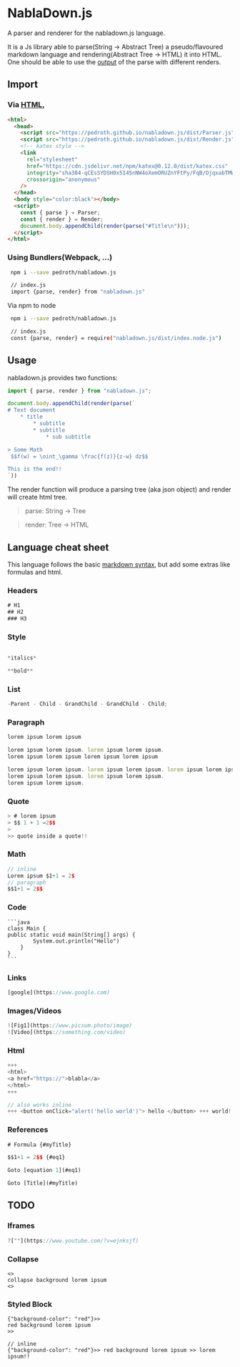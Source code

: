 # NablaDown.js

A parser and renderer for the nabladown.js language.

It is a Js library able to parse(String -> Abstract Tree) a pseudo/flavoured markdown language and rendering(Abstract Tree -> HTML) it into HTML. One should be able to use the [output](https://en.wikipedia.org/wiki/Abstract_syntax_tree) of the parse with different renders.

## Import

### Via [HTML](https://jsfiddle.net/Luzsbqe3/4/),

```html
<html>
  <head>
    <script src="https://pedroth.github.io/nabladown.js/dist/Parser.js"></script>
    <script src="https://pedroth.github.io/nabladown.js/dist/Render.js"></script>
    <!-- katex style -->
    <link
      rel="stylesheet"
      href="https://cdn.jsdelivr.net/npm/katex@0.12.0/dist/katex.css"
      integrity="sha384-qCEsSYDSH0x5I45nNW4oXemORUZnYFtPy/FqB/OjqxabTMW5HVaaH9USK4fN3goV"
      crossorigin="anonymous"
    />
  </head>
  <body style="color:black"></body>
  <script>
    const { parse } = Parser;
    const { render } = Render;
    document.body.appendChild(render(parse("#Title\n")));
  </script>
</html>
```

### Using Bundlers(Webpack, ...)

```bash
 npm i --save pedroth/nabladown.js

 // index.js
 import {parse, render} from "nabladown.js"
```

Via npm to node

```bash
 npm i --save pedroth/nabladown.js

 // index.js
 const {parse, render} = require("nabladown.js/dist/index.node.js")
```

## Usage

nabladown.js provides two functions:

```javascript
import { parse, render } from "nabladown.js";

document.body.appendChild(render(parse(`
# Text document
	* title
		* subtitle
		* subtitle
			* sub subtitle

> Some Math
 $$f(w) = \oint_\gamma \frac{f(z)}{z-w} dz$$

This is the end!!
`))
```

The render function will produce a parsing tree (aka json object) and render will create html tree.

> parse: String -> Tree

> render: Tree -> HTML

## Language cheat sheet

This language follows the basic [markdown syntax](https://www.markdownguide.org/cheat-sheet/), but add some extras like formulas and html.

### Headers

```javascript
# H1
## H2
### H3
```

### Style

```javascript

*italics*

**bold**
```

### List

```javascript
-Parent - Child - GrandChild - GrandChild - Child;
```

### Paragraph

```javascript
lorem ipsum lorem ipsum

lorem ipsum lorem ipsum. lorem ipsum lorem ipsum.
lorem ipsum lorem ipsum lorem ipsum lorem ipsum

lorem ipsum lorem ipsum. lorem ipsum lorem ipsum. lorem ipsum lorem ipsum
lorem ipsum lorem ipsum. lorem ipsum lorem ipsum.
lorem ipsum lorem ipsum.
```

### Quote

```javascript
> # lorem ipsum
> $$ 1 + 1 =2$$
>
>> quote inside a quote!!
```

### Math

```javascript
// inline
Lorem ipsum $1+1 = 2$
// paragraph
$$1+1 = 2$$
```

### Code

````
```java
class Main {
public static void main(String[] args) {
		System.out.println("Hello")
	}
}
```
````

### Links

```javascript
[google](https://www.google.com)
```

### Images/Videos

```javascript
![Fig1](https://www.picsum.photo/image)
![Video](https://something.com/video)
```

### Html

```javascript
+++
<html>
<a href="https://">blabla</a>
</html>
+++

// also works inline
+++ <button onClick="alert('hello world')"> hello </button> +++ world!!
```

### References

```javascript
# Formula {#myTitle}

$$1+1 = 2$$ {#eq1}

Goto [equation 1](#eq1)

Goto [Title](#myTitle)
```

## TODO

### Iframes

```javascript
?[""](https://www.youtube.com/?v=ejnksjf)
```

### Collapse

```
<>
collapse background lorem ipsum
<>
```

### Styled Block

```
{"background-color": "red"}>>
red background lorem ipsum
>>
```

```
// inline
{"background-color": "red"}>> red background lorem ipsum >> lorem ipsum!!
```

